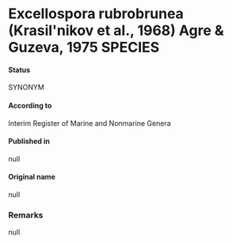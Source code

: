 Excellospora rubrobrunea (Krasil'nikov et al., 1968) Agre & Guzeva, 1975 SPECIES
=======

#### Status
SYNONYM

#### According to
Interim Register of Marine and Nonmarine Genera

#### Published in
null

#### Original name
null

### Remarks
null